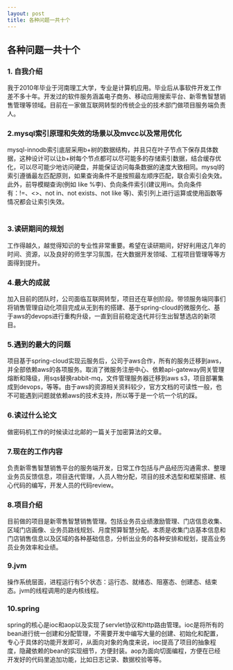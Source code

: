 ```yaml
---
layout: post
title: 各种问题一共十个
---
```


## 各种问题一共十个

### 1. 自我介绍
我于2010年毕业于河南理工大学，专业是计算机应用。毕业后从事软件开发工作差不多十年。开发过的软件服务涵盖电子商务、移动应用搜索平台、新零售智慧销售管理等领域。目前在一家做互联网转型的传统企业的技术部门做项目服务端负责人。<br>
### 2.mysql索引原理和失效的场景以及mvcc以及常用优化
mysql-innodb索引底层采用b+树的数据结构，并且只在叶子节点下保存具体数据，这种设计可以让b+树每个节点都可以尽可能多的存储索引数据，结合缓存优化，可以尽可能少地访问硬盘，并能保证访问每条数据的速度大致相同。mysql的索引遵循最左匹配原则，如果查询条件不是按照最左顺序匹配，联合索引会失效。此外，前导模糊查询(例如 like %李)、负向条件索引(建议用in。负向条件有：!=、<>、not in、not exists、not like 等)、索引列上进行运算或使用函数等情况都会让索引失效。<br>
&#160; &#160; &#160; &#160;
### 3.读研期间的规划
工作得越久，越觉得知识的专业性非常重要。希望在读研期间，好好利用这几年的时间、资源，以及良好的师生学习氛围，在大数据开发领域、工程项目管理等等方面得到提升。
### 4.最大的成就
加入目前的团队时，公司面临互联网转型，项目还在草创阶段。带领服务端同事们将销售管理自动化项目完成从无到有的搭建、基于spring-cloud的微服务化、基于aws的devops进行重构升级，一直到目前稳定迭代并衍生出智慧选店的新项目。
### 5.遇到的最大的问题
项目基于spring-cloud实现云服务后，公司于aws合作，所有的服务迁移到aws，并全部依赖aws的各项服务。取消了微服务注册中心、依赖api-gateway网关管理熔断和降级，用sqs替换rabbit-mq，文件管理服务器迁移到aws s3，项目部署集成到devops，等等。由于aws的资源相关资料较少，官方文档的可读性一般，也不可能遇到问题就依赖aws的技术支持，所以等于是一个坑一个坑的踩。
### 6.读过什么论文
 做密码机工作的时候读过北邮的一篇关于加密算法的文章。
### 7.现在的工作内容
负责新零售智慧销售平台的服务端开发，日常工作包括与产品经历沟通需求、整理业务员反馈信息，项目迭代管理，人员人物分配，项目的技术选型和框架搭建、核心代码的编写，开发人员的代码review。
### 8.项目介绍
目前做的项目是新零售智慧销售管理。包括业务员业绩激励管理、门店信息收集、区域门店画像、业务员路线规划、月度预算智慧分配。本质是收集门店基本信息和门店销售信息以及区域的各种基础信息，分析出业务的各种安排和规划，提高业务员业务效率和业绩。
### 9.jvm
操作系统层面，进程运行有5个状态：运行态、就绪态、阻塞态、创建态、结束态。jvm的线程调用的是内核线程。
### 10.spring
spring的核心是ioc和aop以及实现了servlet协议和http路由管理。ioc是将所有的bean进行统一创建和分配管理，不需要开发中编写大量的创建、初始化和配置，专心于具体的功能开发即可，从面向对象的角度来说，ioc提高了项目的抽象程度，隐藏依赖的bean的实现细节，方便封装。aop为面向切面编程，方便在已经开发好的代码里追加功能，比如日志记录、数据校验等等。

